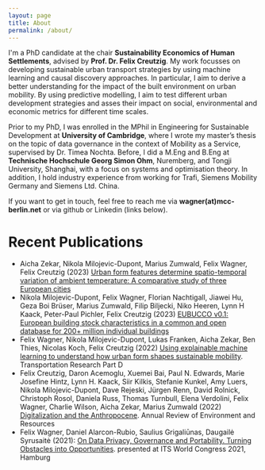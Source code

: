 ```yaml
---
layout: page
title: About
permalink: /about/
---
```


I'm a PhD candidate at the chair **Sustainability Economics of Human Settlements**, advised by **Prof. Dr. Felix Creutzig**. My work focusses on developing sustainable urban transport strategies by using machine learning and causal discovery approaches. In particular, I aim to derive a better understanding for the impact of the built environment on urban mobility. By using predictive modelling, I aim to test different urban development strategies and asses their impact on social, environmental and economic metrics for different time scales.

Prior to my PhD, I was enrolled in the MPhil in Engineering for Sustainable Development at **University of Cambridge**, where I wrote my master’s thesis on the topic of data governance in the context of Mobility as a Service, supervised by Dr. Timea Nochta. Before, I did a M.Eng and B.Eng at **Technische Hochschule Georg Simon Ohm**, Nuremberg, and Tongji University, Shanghai, with a focus on systems and optimisation theory. In addition, I hold industry experience from working for Trafi, Siemens Mobility Germany and Siemens Ltd. China.

If you want to get in touch, feel free to reach me via **wagner(at)mcc-berlin.net** or via github or Linkedin (links below).
   
   
   
# Recent Publications

- Aicha Zekar, Nikola Milojevic-Dupont, Marius Zumwald, Felix Wagner, Felix Creutzig (2023) [Urban form features determine spatio-temporal variation of ambient temperature: A comparative study of three European cities](https://www.sciencedirect.com/science/article/abs/pii/S2212095523000615)
- Nikola Milojevic-Dupont, Felix Wagner, Florian Nachtigall, Jiawei Hu, Geza Boi Brüser, Marius Zumwald, Filip Biljecki, Niko Heeren, Lynn H Kaack, Peter-Paul Pichler, Felix Creutzig (2023) [EUBUCCO v0.1: European building stock characteristics in a common and open database for 200+ million individual buildings](https://www.nature.com/articles/s41597-023-02040-2) 
- Felix Wagner, Nikola Milojevic-Dupont, Lukas Franken, Aicha Zekar, Ben Thies, Nicolas Koch, Felix Creutzig (2022) [Using explainable machine learning to understand how urban form shapes sustainable mobility](https://www.sciencedirect.com/science/article/abs/pii/S1361920922002681). Transportation Research Part D
- Felix Creutzig, Daron Acemoglu, Xuemei Bai, Paul N. Edwards, Marie Josefine Hintz, Lynn H. Kaack, Siir Kilkis, Stefanie Kunkel, Amy Luers, Nikola Milojevic-Dupont, Dave Rejeski, Jürgen Renn, David Rolnick, Christoph Rosol, Daniela Russ, Thomas Turnbull, Elena Verdolini, Felix Wagner, Charlie Wilson, Aicha Zekar, Marius Zumwald (2022) [Digitalization and the Anthropocene](https://www.annualreviews.org/doi/abs/10.1146/annurev-environ-120920-100056). Annual Review of Environment and Resources
- Felix Wagner, Daniel Alarcon-Rubio, Saulius Grigaliūnas, Daugailė Syrusaitė (2021): [On Data Privacy, Governance and Portability. Turning Obstacles into Opportunities](https://www.trafi.com/posts/white-papers/). presented at ITS World Congress 2021, Hamburg
